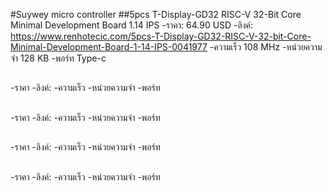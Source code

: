 #Suywey micro controller
##5pcs T-Display-GD32 RISC-V 32-Bit Core Minimal Development Board 1.14 IPS
 -ราคา: 64.90 USD
 -ลิงค์: https://www.renhotecic.com/5pcs-T-Display-GD32-RISC-V-32-bit-Core-Minimal-Development-Board-1-14-IPS-0041977
 -ความเร็ว 108 MHz
 -หน่วยความจำ 128 KB
 -พอร์ท Type-c
##
-ราคา
-ลิงค์:
-ความเร็ว
-หน่วยความจำ
-พอร์ท
##
-ราคา
-ลิงค์:
-ความเร็ว
-หน่วยความจำ
-พอร์ท
##
-ราคา
-ลิงค์:
-ความเร็ว
-หน่วยความจำ
-พอร์ท
##
-ราคา
-ลิงค์:
-ความเร็ว
-หน่วยความจำ
-พอร์ท

